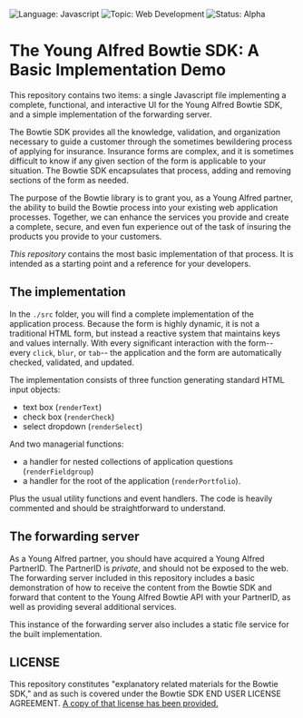![Language: Javascript](https://img.shields.io/badge/language-Javascript-green.svg)
![Topic: Web Development](https://img.shields.io/badge/topic-Web_Development-green.svg)
![Status: Alpha](https://img.shields.io/badge/status-Alpha-yellow.svg)

# The Young Alfred Bowtie SDK: A Basic Implementation Demo

This repository contains two items: a single Javascript file
implementing a complete, functional, and interactive UI for the Young
Alfred Bowtie SDK, and a simple implementation of the forwarding server.

The Bowtie SDK provides all the knowledge, validation, and organization
necessary to guide a customer through the sometimes bewildering process
of applying for insurance.  Insurance forms are complex, and it is
sometimes difficult to know if any given section of the form is
applicable to your situation.  The Bowtie SDK encapsulates that process,
adding and removing sections of the form as needed.

The purpose of the Bowtie library is to grant you, as a Young Alfred
partner, the ability to build the Bowtie process into your existing web
application processes.  Together, we can enhance the services you
provide and create a complete, secure, and even fun experience out of
the task of insuring the products you provide to your customers.

*This repository* contains the most basic implementation of that
process.  It is intended as a starting point and a reference for your
developers.

## The implementation

In the `./src` folder, you will find a complete implementation of the
application process.  Because the form is highly dynamic, it is not a
traditional HTML form, but instead a reactive system that maintains keys
and values internally.  With every significant interaction with the
form-- every `click`, `blur`, or `tab`-- the application and the form
are automatically checked, validated, and updated.

The implementation consists of three function generating standard HTML
input objects:

- text box (`renderText`)
- check box (`renderCheck`)
- select dropdown (`renderSelect`)

And two managerial functions:

- a handler for nested collections of application questions (`renderFieldgroup`)
- a handler for the root of the application (`renderPortfolio`).

Plus the usual utility functions and event handlers.  The code is
heavily commented and should be straightforward to understand.

## The forwarding server

As a Young Alfred partner, you should have acquired a Young Alfred
PartnerID.  The PartnerID is *private*, and should not be exposed to the
web.  The forwarding server included in this repository includes a basic
demonstration of how to receive the content from the Bowtie SDK and
forward that content to the Young Alfred Bowtie API with your
PartnerID, as well as providing several additional services.

This instance of the forwarding server also includes a static file
service for the built implementation.

## LICENSE

This repository constitutes "explanatory related materials for the
Bowtie SDK," and as such is covered under the Bowtie SDK END USER
LICENSE AGREEMENT.  [A copy of that license has been provided.](./LICENSE.md)
